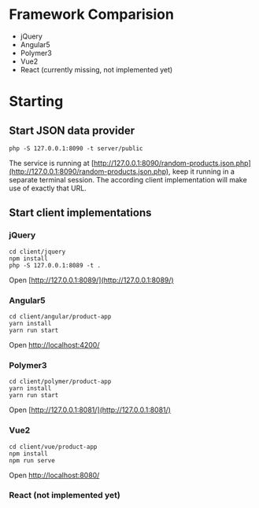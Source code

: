 # Framework Comparision

* jQuery
* Angular5
* Polymer3
* Vue2
* React (currently missing, not implemented yet)

# Starting

## Start JSON data provider

```
php -S 127.0.0.1:8090 -t server/public
```

The service is running at [http://127.0.0.1:8090/random-products.json.php](http://127.0.0.1:8090/random-products.json.php),
keep it running in a separate terminal session. The according client
implementation will make use of exactly that URL.

## Start client implementations

### jQuery

```
cd client/jquery
npm install
php -S 127.0.0.1:8089 -t .
```

Open [http://127.0.0.1:8089/](http://127.0.0.1:8089/)

### Angular5

```
cd client/angular/product-app
yarn install
yarn run start
```

Open [http://localhost:4200/](http://localhost:4200/)

### Polymer3

```
cd client/polymer/product-app
yarn install
yarn run start
```

Open [http://127.0.0.1:8081/](http://127.0.0.1:8081/)

### Vue2

```
cd client/vue/product-app
npm install
npm run serve
```

Open [http://localhost:8080/](http://localhost:8080/)

### React (not implemented yet)